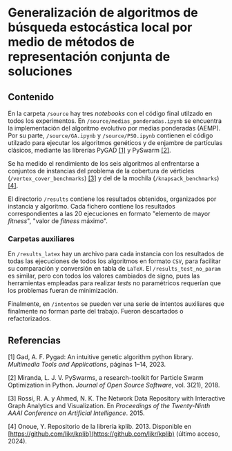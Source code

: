 # Generalización de algoritmos de búsqueda estocástica local por medio de métodos de representación conjunta de soluciones

## Contenido

En la carpeta `/source` hay tres _notebooks_ con el código final utilzado en todos los experimentos.
En `/source/medias_ponderadas.ipynb` se encuentra la implementación del algoritmo evolutivo por medias ponderadas (AEMP). Por su parte, `/source/GA.ipynb` y `/source/PSO.ipynb` contienen el código utilzado para ejecutar los algoritmos genéticos y de enjambre de partículas clásicos, mediante las librerías PyGAD [[1]](#1) y PySwarm [[2]](#2).

Se ha medido el rendimiento de los seis algoritmos al enfrentarse a conjuntos de instancias del problema de la cobertura de vérticles (`/vertex_cover_benchmarks`) [[3]](#3) y del de la mochila (`/knapsack_benchmarks`) [[4]](#4).

El directorio `/results` contiene los resultados obtenidos, organizados por instancia y algoritmo. Cada fichero contiene los resultados correspondientes a las 20 ejecuciones en formato "elemento de mayor _fitness_", "valor de _fitness_ máximo".

### Carpetas auxiliares

En `/results_latex` hay un archivo para cada instancia con los resultados de todas las ejecuciones de todos los algoritmos en formato `CSV`, para facilitar su comparación y conversión en tabla de `LaTeX`. El `/results_test_no_param` es similar, pero con todos los valores cambiados de signo, pues las herramientas empleadas para realizar _tests_ no paramétricos requerían que los problemas fueran de minimización.

Finalmente, en `/intentos` se pueden ver una serie de intentos auxiliares que finalmente no forman parte del trabajo. Fueron descartados o refactorizados.

## Referencias

<a id="1">[1]</a>
Gad, A. F. Pygad: An intuitive genetic algorithm python library. _Multimedia Tools and Applications_, páginas 1–14, 2023.

<a id="2">[2]</a>
Miranda, L. J. V. PySwarms, a research-toolkit for Particle Swarm Optimization in Python. _Journal of Open Source Software_, vol. 3(21), 2018.

<a id="3">[3]</a>
Rossi, R. A. y Ahmed, N. K. The Network Data Repository with Interactive Graph Analytics and Visualization. En _Proceedings of the Twenty-Ninth AAAI Conference on Artificial Intelligence_. 2015.

<a id="4">[4]</a>
Onoue, Y. Repositorio de la librería kplib. 2013. Disponible en [https://github.com/likr/kplib](https://github.com/likr/kplib) (último acceso, 2024).
